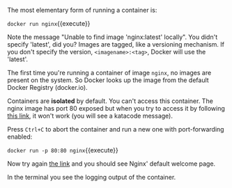 The most elementary form of running a container is:

`docker run nginx`{{execute}}

Note the message "Unable to find image 'nginx:latest' locally". You didn't specify 'latest', did you? Images are tagged, like a versioning mechanism. If you don't specify the version, `<imagename>:<tag>`, Docker will use the 'latest'.

The first time you're running a container of image `nginx`, no images are present on the system. So Docker looks up the image from the default Docker Registry (docker.io).

Containers are **isolated** by default. You can't access this container. The nginx image has port 80 exposed but when you try to access it by following [this link](https://[[HOST_SUBDOMAIN]]-80-[[KATACODA_HOST]].environments.katacoda.com/), it won't work (you will see a katacode message).

Press `Ctrl+C` to abort the container and run a new one with port-forwarding enabled:

`docker run -p 80:80 nginx`{{execute}}

Now try again [the link](https://[[HOST_SUBDOMAIN]]-80-[[KATACODA_HOST]].environments.katacoda.com/) and you should see Nginx' default welcome page.

In the terminal you see the logging output of the container.